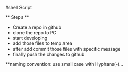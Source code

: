 #shell Script
 
 ** Steps **

 * Create a repo in github
 * clone the repo to PC
 * start developing
 * add those files to temp area
 * after add commit those files with specific message
 * finally push the changes to github


 **naming convention: use small case with Hyphans(-)...
